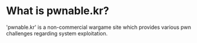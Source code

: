 # What is pwnable.kr?

'pwnable.kr' is a non-commercial wargame site which provides various pwn challenges regarding system exploitation.
